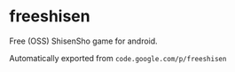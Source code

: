 # freeshisen
Free (OSS) ShisenSho game for android.


Automatically exported from `code.google.com/p/freeshisen`
